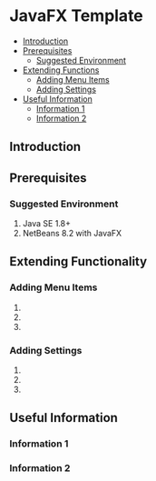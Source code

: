 # JavaFX Template

- [Introduction](#introduction)
- [Prerequisites](#Prerequisites)
	- [Suggested Environment](#suggested-environment)
- [Extending Functions](#extending-functionality)
	- [Adding Menu Items](#adding-menu-items)
  - [Adding Settings](#adding-settings)
- [Useful Information](#useful-information)
  - [Information 1](#information-1)
  - [Information 2](#information-2)

## Introduction

## Prerequisites

### Suggested Environment

1. Java SE 1.8+
2. NetBeans 8.2 with JavaFX

## Extending Functionality

### Adding Menu Items

1. 
2. 
3. 

### Adding Settings

1. 
2. 
3. 

## Useful Information

### Information 1

### Information 2
